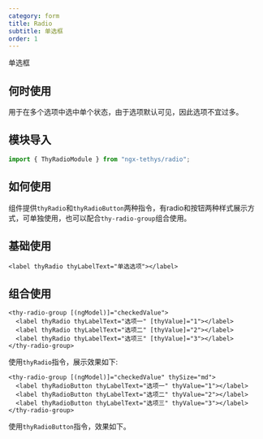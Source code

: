 ```yaml
---
category: form
title: Radio
subtitle: 单选框
order: 1
---
```


<alert>单选框</alert>

## 何时使用
用于在多个选项中选中单个状态，由于选项默认可见，因此选项不宜过多。

## 模块导入
```ts
import { ThyRadioModule } from "ngx-tethys/radio";
```
## 如何使用
组件提供`thyRadio`和`thyRadioButton`两种指令，有radio和按钮两种样式展示方式，可单独使用，也可以配合`thy-radio-group`组合使用。

## 基础使用

```
<label thyRadio thyLabelText="单选选项"></label>

```
<example name="thy-radio-basic-example" />  

## 组合使用


```
<thy-radio-group [(ngModel)]="checkedValue">
  <label thyRadio thyLabelText="选项一" [thyValue]="1"></label>
  <label thyRadio thyLabelText="选项二" [thyValue]="2"></label>
  <label thyRadio thyLabelText="选项三" [thyValue]="3"></label>
</thy-radio-group>
```
使用`thyRadio`指令，展示效果如下:

<example name="thy-radio-group-example" />


```
<thy-radio-group [(ngModel)]="checkedValue" thySize="md">
  <label thyRadioButton thyLabelText="选项一" thyValue="1"></label>
  <label thyRadioButton thyLabelText="选项二" thyValue="2"></label>
  <label thyRadioButton thyLabelText="选项三" thyValue="3"></label>
</thy-radio-group>
```
使用`thyRadioButton`指令，效果如下。

<example name="thy-radio-group-button-example" />

